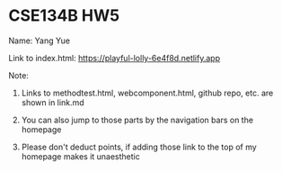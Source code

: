 # CSE134B HW5

Name: Yang Yue

Link to index.html: https://playful-lolly-6e4f8d.netlify.app

Note:

1. Links to methodtest.html, webcomponent.html, github repo, etc. are shown in link.md

2. You can also jump to those parts by the navigation bars on the homepage

3. Please don't deduct points, if adding those link to the top of my homepage makes it unaesthetic 



